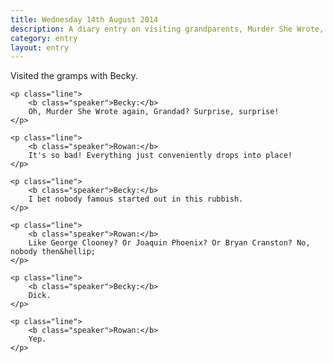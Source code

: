 ```yaml
---
title: Wednesday 14th August 2014
description: A diary entry on visiting grandparents, Murder She Wrote, and aggravating my sister
category: entry
layout: entry
---
```


Visited the gramps with Becky.

<div class="dialogue">

    <p class="line">
        <b class="speaker">Becky:</b>
        Oh, Murder She Wrote again, Grandad? Surprise, surprise!
    </p>

    <p class="line">
        <b class="speaker">Rowan:</b>
        It's so bad! Everything just conveniently drops into place!
    </p>

    <p class="line">
        <b class="speaker">Becky:</b>
        I bet nobody famous started out in this rubbish.
    </p>

    <p class="line">
        <b class="speaker">Rowan:</b>
        Like George Clooney? Or Joaquin Phoenix? Or Bryan Cranston? No, nobody then&hellip;
    </p>

    <p class="line">
        <b class="speaker">Becky:</b>
        Dick.
    </p>

    <p class="line">
        <b class="speaker">Rowan:</b>
        Yep.
    </p>

</div>
